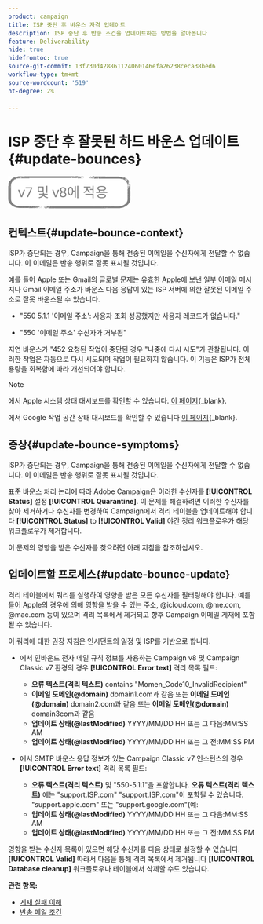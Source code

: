 ```yaml
---
product: campaign
title: ISP 중단 후 바운스 자격 업데이트
description: ISP 중단 후 반송 조건을 업데이트하는 방법을 알아봅니다
feature: Deliverability
hide: true
hidefromtoc: true
source-git-commit: 13f730d428861124060146efa26238ceca38bed6
workflow-type: tm+mt
source-wordcount: '519'
ht-degree: 2%

---
```


# ISP 중단 후 잘못된 하드 바운스 업데이트 {#update-bounces}

![](../../assets/common.svg)

## 컨텍스트{#update-bounce-context}

ISP가 중단되는 경우, Campaign을 통해 전송된 이메일을 수신자에게 전달할 수 없습니다. 이 이메일은 반송 행위로 잘못 표시될 것입니다.

예를 들어 Apple 또는 Gmail의 글로벌 문제는 유효한 Apple에 보낸 일부 이메일 메시지나 Gmail 이메일 주소가 바운스 다음 응답이 있는 ISP 서버에 의한 잘못된 이메일 주소로 잘못 바운스될 수 있습니다.

* &quot;550 5.1.1 &#39;이메일 주소&#39;: 사용자 조회 성공했지만 사용자 레코드가 없습니다.&quot;

* &quot;550 &#39;이메일 주소&#39; 수신자가 거부됨&quot;

지연 바운스가 &quot;452 요청된 작업이 중단된 경우 &quot;나중에 다시 시도&quot;가 관찰됩니다. 이러한 작업은 자동으로 다시 시도되며 작업이 필요하지 않습니다. 이 기능은 ISP가 전체 용량을 회복함에 따라 개선되어야 합니다.

>[!NOTE]
>
>에서 Apple 시스템 상태 대시보드를 확인할 수 있습니다. [이 페이지](https://www.apple.com/support/systemstatus/){_blank}.
>
>에서 Google 작업 공간 상태 대시보드를 확인할 수 있습니다 [이 페이지](https://www.google.com/appsstatus#hl=en&amp;v=status){_blank}.

## 증상{#update-bounce-symptoms}

ISP가 중단되는 경우, Campaign을 통해 전송된 이메일을 수신자에게 전달할 수 없습니다. 이 이메일은 반송 행위로 잘못 표시될 것입니다.

표준 바운스 처리 논리에 따라 Adobe Campaign은 이러한 수신자를 **[!UICONTROL Status]** 설정 **[!UICONTROL Quarantine]**. 이 문제를 해결하려면 이러한 수신자를 찾아 제거하거나 수신자를 변경하여 Campaign에서 격리 테이블을 업데이트해야 합니다 **[!UICONTROL Status]** to **[!UICONTROL Valid]** 야간 정리 워크플로우가 해당 워크플로우가 제거합니다.

이 문제의 영향을 받은 수신자를 찾으려면 아래 지침을 참조하십시오.

## 업데이트할 프로세스{#update-bounce-update}

격리 테이블에서 쿼리를 실행하여 영향을 받은 모든 수신자를 필터링해야 합니다. 예를 들어 Apple의 경우에 의해 영향을 받을 수 있는 주소, @icloud.com, @me.com, @mac.com 등이 있으며 격리 목록에서 제거되고 향후 Campaign 이메일 게재에 포함될 수 있습니다.

이 쿼리에 대한 권장 지침은 인시던트의 일정 및 ISP를 기반으로 합니다.

* 에서 인바운드 전자 메일 규칙 정보를 사용하는 Campaign v8 및 Campaign Classic v7 환경의 경우 **[!UICONTROL Error text]** 격리 목록 필드:

   * **오류 텍스트(격리 텍스트)** contains &quot;Momen_Code10_InvalidRecipient&quot;
   * **이메일 도메인(@domain)** domain1.com과 같음 또는 **이메일 도메인(@domain)** domain2.com과 같음 또는 **이메일 도메인(@domain)** domain3com과 같음
   * **업데이트 상태(@lastModified)** YYYY/MM/DD HH 또는 그 다음:MM:SS AM
   * **업데이트 상태(@lastModified)** YYYY/MM/DD HH 또는 그 전:MM:SS PM

* 에서 SMTP 바운스 응답 정보가 있는 Campaign Classic v7 인스턴스의 경우 **[!UICONTROL Error text]** 격리 목록 필드:

   * **오류 텍스트(격리 텍스트)** 및 &quot;550-5.1.1&quot;을 포함합니다. **오류 텍스트(격리 텍스트)** 에는 &quot;support.ISP.com&quot; &quot;support.ISP.com&quot;이 포함될 수 있습니다. &quot;support.apple.com&quot; 또는 &quot;support.google.com&quot;(예:
   * **업데이트 상태(@lastModified)** YYYY/MM/DD HH 또는 그 다음:MM:SS AM
   * **업데이트 상태(@lastModified)** YYYY/MM/DD HH 또는 그 전:MM:SS PM


영향을 받는 수신자 목록이 있으면 해당 수신자를 다음 상태로 설정할 수 있습니다. **[!UICONTROL Valid]** 따라서 다음을 통해 격리 목록에서 제거됩니다 **[!UICONTROL Database cleanup]** 워크플로우나 테이블에서 삭제할 수도 있습니다.

**관련 항목:**
* [게재 실패 이해](understanding-delivery-failures.md)
* [반송 메일 조건](understanding-delivery-failures.md#bounce-mail-qualification)
